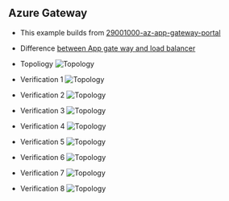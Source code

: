 ## Azure Gateway

 - This example builds from [29001000-az-app-gateway-portal](https://github.com/AvtsVivek/AzureWithTerraformAdvanced/tree/main/iac/29001000-az-app-gateway-portal)

- Difference [between App gate way and load balancer](https://blog.siliconvalve.com/2017/04/04/when-to-use-azure-load-balancer-or-application-gateway/#:~:text=The%20first%20real%20difference%20between,(including%20HTTPS%20and%20WebSockets))


- Topoliogy
![Topology](./Images/topology.svg)

- Verification 1
![Topology](./Images/GateWayVerify1.jpg)
- Verification 2
![Topology](./Images/GateWayVerify2.jpg)
- Verification 3
![Topology](./Images/GateWayVerify3.jpg)
- Verification 4
![Topology](./Images/GateWayVerify4.jpg)
- Verification 5
![Topology](./Images/GateWayVerify5.jpg)
- Verification 6
![Topology](./Images/GateWayVerify6.jpg)
- Verification 7
![Topology](./Images/GateWayVerify7.jpg)
- Verification 8
![Topology](./Images/GateWayVerify8.jpg)

